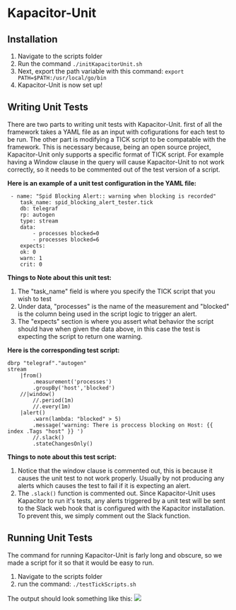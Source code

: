 # Kapacitor-Unit
## Installation

 1. Navigate to the scripts folder
 2. Run the command `./initKapacitorUnit.sh`
 3. Next, export the path variable with this command: `export PATH=$PATH:/usr/local/go/bin`
 4. Kapacitor-Unit is now set up!
 
 ## Writing Unit Tests
There are two parts to writing unit tests with Kapacitor-Unit.
 first of all the framework takes a YAML file as an input with cofigurations for each test to be run.
 The other part is modifying a TICK script to be compatable with the framework. This is necessary because,
 being an open source project, Kapacitor-Unit only supports a specific format of TICK script.
 For example having a Window clause in the query will cause Kapacitor-Unit to not work correctly,
 so it needs to be commented out of the test version of a script.

**Here is an example of a unit test configuration in the YAML file:**
```
 - name: "Spid Blocking Alert:: warning when blocking is recorded"
	task_name: spid_blocking_alert_tester.tick
	db: telegraf
	rp: autogen
	type: stream
	data:
		- processes blocked=0
		- processes blocked=6
	expects:
	ok: 0
	warn: 1
	crit: 0
```
**Things to Note about this unit test:**
  1. The "task_name" field is where you specify the TICK script that you wish to test
  2. Under data, "processes" is the name of the measurement and "blocked" is the column being used in the script logic to trigger an alert. 
  3. The "expects" section is where you assert what behavior the script should have when given the data above, in this case the test is expecting the script to return one warning.   
 
**Here is the corresponding test script:**
```
dbrp "telegraf"."autogen"
stream
	|from()
		.measurement('processes')
		.groupBy('host','blocked')
	//|window()
		//.period(1m)
		//.every(1m)
	|alert()
		.warn(lambda: "blocked" > 5)
		.message('warning: There is proccess blocking on Host: {{ index .Tags "host" }} ')
		//.slack()
		.stateChangesOnly()
```
**Things to note about this test script:**

 1. Notice that the window clause is commented out, this is because it causes the unit test to not work properly.
 Usually by not producing any alerts which causes the test to fail if it is expecting an alert.
 2. The `.slack()` function is commented out. Since Kapacitor-Unit uses Kapacitor to run it's tests,
 any alerts triggered by a unit test will be sent to the Slack web hook that is configured with the Kapacitor installation.
 To prevent this, we simply comment out the Slack function.
 
 ## Running Unit Tests
 The command for running Kapacitor-Unit is farly long and obscure, so we made a script for it so that it would be easy to run.

1. Navigate to the scripts folder
2. run the command: `./testTickScripts.sh`

The output should look something like this:
**![](https://lh4.googleusercontent.com/0L6EdSdhYAg_fMgqN0Z8Gmb-gEWgkQ-imP4rBPGbcaYm2W-POTh2TtRr-fgdPnb7L7Q7d8avZU62q03B1aoZ3Ab1Nz_1i1YvPoyddl8VI5ftUVg-Xm3SdvRLB-3QgJa7-auP5Q7b)**
